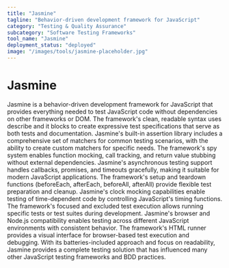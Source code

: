```yaml
---
title: "Jasmine"
tagline: "Behavior-driven development framework for JavaScript"
category: "Testing & Quality Assurance"
subcategory: "Software Testing Frameworks"
tool_name: "Jasmine"
deployment_status: "deployed"
image: "/images/tools/jasmine-placeholder.jpg"
---
```


# Jasmine

Jasmine is a behavior-driven development framework for JavaScript that provides everything needed to test JavaScript code without dependencies on other frameworks or DOM. The framework's clean, readable syntax uses describe and it blocks to create expressive test specifications that serve as both tests and documentation. Jasmine's built-in assertion library includes a comprehensive set of matchers for common testing scenarios, with the ability to create custom matchers for specific needs. The framework's spy system enables function mocking, call tracking, and return value stubbing without external dependencies. Jasmine's asynchronous testing support handles callbacks, promises, and timeouts gracefully, making it suitable for modern JavaScript applications. The framework's setup and teardown functions (beforeEach, afterEach, beforeAll, afterAll) provide flexible test preparation and cleanup. Jasmine's clock mocking capabilities enable testing of time-dependent code by controlling JavaScript's timing functions. The framework's focused and excluded test execution allows running specific tests or test suites during development. Jasmine's browser and Node.js compatibility enables testing across different JavaScript environments with consistent behavior. The framework's HTML runner provides a visual interface for browser-based test execution and debugging. With its batteries-included approach and focus on readability, Jasmine provides a complete testing solution that has influenced many other JavaScript testing frameworks and BDD practices.
